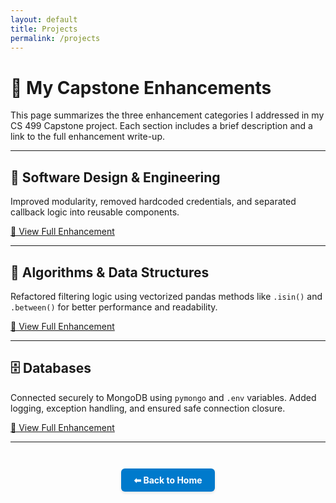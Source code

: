 ```yaml
---
layout: default
title: Projects
permalink: /projects
---
```


# 🧪 My Capstone Enhancements

This page summarizes the three enhancement categories I addressed in my CS 499 Capstone project. Each section includes a brief description and a link to the full enhancement write-up.

---

## 🧩 Software Design & Engineering

Improved modularity, removed hardcoded credentials, and separated callback logic into reusable components.

[🔗 View Full Enhancement](artifact-software.md)

---

## 🧮 Algorithms & Data Structures

Refactored filtering logic using vectorized pandas methods like `.isin()` and `.between()` for better performance and readability.

[🔗 View Full Enhancement](artifact-algorithms.md)

---

## 🗄️ Databases

Connected securely to MongoDB using `pymongo` and `.env` variables. Added logging, exception handling, and ensured safe connection closure.

[🔗 View Full Enhancement](artifact-databases.md)

---

<div style="text-align: center; margin-top: 3em;">
  <a href="index.md" style="
    display: inline-block;
    padding: 10px 20px;
    background-color: #007acc;
    color: white;
    border-radius: 6px;
    text-decoration: none;
    font-weight: bold;
    box-shadow: 0 2px 4px rgba(0,0,0,0.1);
  ">⬅ Back to Home</a>
</div>
